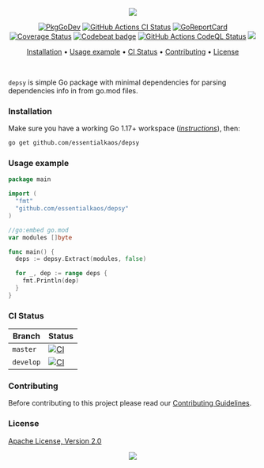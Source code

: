 <p align="center"><a href="#readme"><img src="https://gh.kaos.st/depsy.svg"/></a></p>

<p align="center">
  <a href="https://kaos.sh/g/depsy"><img src="https://gh.kaos.st/godoc.svg" alt="PkgGoDev" /></a>
  <a href="https://kaos.sh/w/depsy/ci"><img src="https://kaos.sh/w/depsy/ci.svg" alt="GitHub Actions CI Status" /></a>
  <a href="https://kaos.sh/r/depsy"><img src="https://kaos.sh/r/depsy.svg" alt="GoReportCard" /></a>
  <a href="https://kaos.sh/c/depsy"><img src="https://kaos.sh/c/depsy.svg" alt="Coverage Status" /></a>
  <a href="https://kaos.sh/b/depsy"><img src="https://kaos.sh/b/d2067e6e-8722-4f20-8274-4398ffa09e97.svg" alt="Codebeat badge" /></a>
  <a href="https://kaos.sh/w/depsy/codeql"><img src="https://kaos.sh/w/depsy/codeql.svg" alt="GitHub Actions CodeQL Status" /></a>
  <a href="#license"><img src="https://gh.kaos.st/apache2.svg"></a>
</p>

<p align="center"><a href="#installation">Installation</a> • <a href="#usage-example">Usage example</a> • <a href="#ci-status">CI Status</a> • <a href="#contributing">Contributing</a> • <a href="#license">License</a></p>

<br/>

`depsy` is simple Go package with minimal dependencies for parsing dependencies info in from go.mod files.

### Installation

Make sure you have a working Go 1.17+ workspace (_[instructions](https://golang.org/doc/install)_), then:

````bash
go get github.com/essentialkaos/depsy
````

### Usage example

```go
package main

import (
  "fmt"
  "github.com/essentialkaos/depsy"
)

//go:embed go.mod
var modules []byte

func main() {
  deps := depsy.Extract(modules, false)

  for _, dep := range deps {
    fmt.Println(dep)
  }
}
```

### CI Status

| Branch | Status |
|--------|----------|
| `master` | [![CI](https://kaos.sh/w/depsy/ci.svg?branch=master)](https://kaos.sh/w/depsy/ci?query=branch:master) |
| `develop` | [![CI](https://kaos.sh/w/depsy/ci.svg?branch=develop)](https://kaos.sh/w/depsy/ci?query=branch:develop) |

### Contributing

Before contributing to this project please read our [Contributing Guidelines](https://github.com/essentialkaos/contributing-guidelines#contributing-guidelines).

### License

[Apache License, Version 2.0](http://www.apache.org/licenses/LICENSE-2.0)

<p align="center"><a href="https://essentialkaos.com"><img src="https://gh.kaos.st/ekgh.svg"/></a></p>
